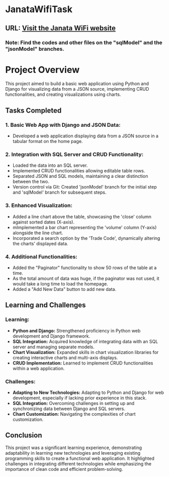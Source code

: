 # JanataWifiTask
## URL: [Visit the Janata WiFi website](http://dip008.pythonanywhere.com/)
### Note: Find the codes and other files on the "sqlModel" and the "jsonModel" branches.

# Project Overview

This project aimed to build a basic web application using Python and Django for visualizing data from a JSON source, implementing CRUD functionalities, and creating visualizations using charts.

## Tasks Completed

### 1. Basic Web App with Django and JSON Data:
- Developed a web application displaying data from a JSON source in a tabular format on the home page.

### 2. Integration with SQL Server and CRUD Functionality:
- Loaded the data into an SQL server.
- Implemented CRUD functionalities allowing editable table rows.
- Separated JSON and SQL models, maintaining a clear distinction between the two.
- Version control via Git: Created 'jsonModel' branch for the initial step and 'sqlModel' branch for subsequent steps.

### 3. Enhanced Visualization:
- Added a line chart above the table, showcasing the 'close' column against sorted dates (X-axis).
- mImplemented a bar chart representing the 'volume' column (Y-axis) alongside the line chart.
- Incorporated a search option by the 'Trade Code', dynamically altering the charts' displayed data.

### 4. Additional Functionalities:
- Added the "Paginator" functionality to show 50 rows of the table at a time.
- As the total amount of data was huge, if the paginator was not used, it would take a long time to load the homepage.
- Added a "Add New Data" button to add new data.

## Learning and Challenges

### Learning:
- **Python and Django:** Strengthened proficiency in Python web development and Django framework.
- **SQL Integration:** Acquired knowledge of integrating data with an SQL server and managing separate models.
- **Chart Visualization:** Expanded skills in chart visualization libraries for creating interactive charts and multi-axis displays.
- **CRUD Implementation:** Learned to implement CRUD functionalities within a web application.

### Challenges:
- **Adapting to New Technologies:** Adapting to Python and Django for web development, especially if lacking prior experience in this stack.
- **SQL Integration:** Overcoming challenges in setting up and synchronizing data between Django and SQL servers.
- **Chart Customization:** Navigating the complexities of chart customization.

## Conclusion

This project was a significant learning experience, demonstrating adaptability in learning new technologies and leveraging existing programming skills to create a functional web application. It highlighted challenges in integrating different technologies while emphasizing the importance of clean code and efficient problem-solving.
